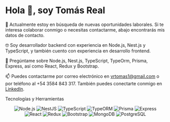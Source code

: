 # **Hola 👋, soy Tomás Real**
🔭 Actualmente estoy en búsqueda de nuevas oportunidades laborales. Si te interesa colaborar conmigo o necesitas contactarme, abajo encontrarás mis datos de contacto.

🤓 Soy desarrollador backend con experiencia en Node.js, Nest.js y TypeScript, y también cuento con experiencia en desarrollo frontend.

💬 Pregúntame sobre Node.js, Nest.js, TypeScript, TypeOrm, Prisma, Express, así como React, Redux y Bootstrap.

📫 Puedes contactarme por correo electrónico en vrtomas1@gmail.com o por teléfono al +54 3584 843 317. También puedes conectarte conmigo en [LinkedIn](https://www.linkedin.com/in/tom%C3%A1s-valentino-real-385281147/).

Tecnologías y Herramientas
<p align="center">
  <img src="https://img.shields.io/badge/Node.js-339933?style=for-the-badge&logo=node.js&logoColor=white" alt="Node.js" />
  <img src="https://img.shields.io/badge/NestJS-E0234E?style=for-the-badge&logo=nestjs&logoColor=white" alt="NestJS" />
  <img src="https://img.shields.io/badge/TypeScript-3178C6?style=for-the-badge&logo=typescript&logoColor=white" alt="TypeScript" />
  <img src="https://img.shields.io/badge/TypeORM-6B5B95?style=for-the-badge&logo=typeorm&logoColor=white" alt="TypeORM" />
  <img src="https://img.shields.io/badge/Prisma-2D3748?style=for-the-badge&logo=prisma&logoColor=white" alt="Prisma" />
  <img src="https://img.shields.io/badge/Express.js-000000?style=for-the-badge&logo=express&logoColor=white" alt="Express" />
  <img src="https://img.shields.io/badge/React-61DAFB?style=for-the-badge&logo=react&logoColor=black" alt="React" />
  <img src="https://img.shields.io/badge/Redux-764ABC?style=for-the-badge&logo=redux&logoColor=white" alt="Redux" />
  <img src="https://img.shields.io/badge/Bootstrap-563D7C?style=for-the-badge&logo=bootstrap&logoColor=white" alt="Bootstrap" />
  <img src="https://img.shields.io/badge/MongoDB-47A248?style=for-the-badge&logo=mongodb&logoColor=white" alt="MongoDB" />
  <img src="https://img.shields.io/badge/PostgreSQL-4169E1?style=for-the-badge&logo=postgresql&logoColor=white" alt="PostgreSQL" />
</p>
